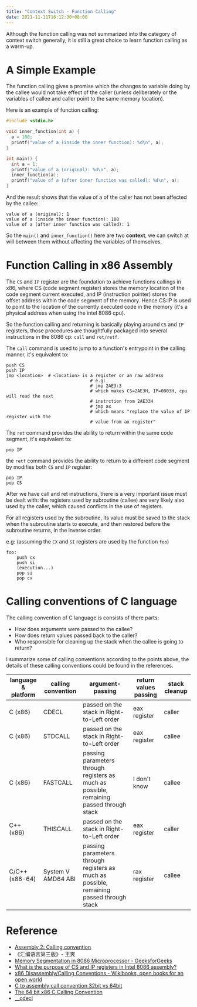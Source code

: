 ```yaml
---
title: "Context Switch - Function Calling"
date: 2021-11-11T16:12:30+08:00
---
```


Although the function calling was not summarized into the category of context switch generally, it is still a great choice to learn function calling as a warm-up.

# A Simple Example

The function calling gives a promise which the changes to variable doing by the callee would not take effect of the caller (unless deliberately or the variables of callee and caller point to the same memory location).

Here is an example of function calling:

```c
#include <stdio.h>

void inner_function(int a) {
  a = 100;
  printf("value of a (inside the inner function): %d\n", a);
}

int main() {
  int a = 1;
  printf("value of a (original): %d\n", a);
  inner_function(a);
  printf("value of a (after inner function was called): %d\n", a);
}
```

And the result shows that the value of a of the caller has not been affected by the callee:

```
value of a (original): 1
value of a (inside the inner function): 100
value of a (after inner function was called): 1
```

So the `main()` and `inner_function()` here are two **context**, we can switch at will between them without affecting the variables of themselves.

# Function Calling in x86 Assembly

The `CS` and `IP` register are the foundation to achieve functions callings in x86, where CS (code segment register) stores the memory location of the code segment current executed, and IP (instruction pointer) stores the offset address within the code segment of the memory. Hence CS:IP is used to point to the location of the currently executed code in the memory (it's a physical address when using the intel 8086 cpu).

So the function calling and returning is basically playing around `CS` and `IP` registers, those procedures are thoughtfully packaged into several instructions in the 8086 cp: `call` and `ret/retf`.

The `call` command is used to jump to a function's entrypoint in the calling manner, it's equivalent to:

```
push CS
push IP
jmp <location>  # <location> is a register or an raw address
								# e.g:
								# jmp 2AE3:3
								# which makes CS=2AE3H, IP=0003H, cpu will read the next
								# instrction from 2AE33H
								# jmp ax
								# which means "replace the value of IP register with the
								# value from ax register"
```

The `ret` command provides the ability to return within the same code segment, it's equivalent to:

```
pop IP
```

 the `retf` command provides the ability to return to a different code segment by modifies both `CS` and `IP` register:

```
pop IP
pop CS
```

After we have call and ret instructions, there is a very important issue must be dealt with: the registers used by subroutine (callee) are very likely also used by the caller, which caused conflicts in the use of registers.

For all registers used by the subroutine, its value must be saved to the stack when the subroutine starts to execute, and then restored before the subroutine returns, in the inverse order.

e.g: (assuming the `CX` and `SI` registers are used by the function `foo`)

```
foo:
	push cx
	push si
	(execution...)
	pop si
	pop cx
```

# Calling conventions of C language

The calling convention of C language is consists of there parts:

- How does arguments were passed to the callee?
- How does return values passed back to the caller?
- Who responsible for cleaning up the stack when the callee is going to return?

I summarize some of calling conventions according to the points above, the details of these calling conventions could be found in the references.

| language & platform | calling convention | argument-passing | return values passing | stack cleanup |
| --- | --- | --- | --- | --- |
| C (x86) | CDECL | passed on the stack in Right-to-Left order | eax register | caller |
| C (x86) | STDCALL | passed on the stack in Right-to-Left order | eax register | callee |
| C (x86) | FASTCALL | passing parameters through registers as much as possible, remaining passed through stack | I don't know | callee |
| C++ (x86) | THISCALL | passed on the stack in Right-to-Left order | eax register | caller |
| C/C++ (x86-64) | System V AMD64 ABI | passing parameters through registers as much as possible, remaining passed through stack | rax register | callee |

# Reference

- [Assembly 2: Calling convention](https://cs61.seas.harvard.edu/site/2018/Asm2/)
- 《汇编语言第三版》- 王爽
- [Memory Segmentation in 8086 Microprocessor - GeeksforGeeks](https://www.geeksforgeeks.org/memory-segmentation-8086-microprocessor/)
- [What is the purpose of CS and IP registers in Intel 8086 assembly?](https://stackoverflow.com/questions/17777146/what-is-the-purpose-of-cs-and-ip-registers-in-intel-8086-assembly)
- [x86 Disassembly/Calling Conventions - Wikibooks, open books for an open world](https://en.wikibooks.org/wiki/X86_Disassembly/Calling_Conventions)
- [C to assembly call convention 32bit vs 64bit](https://stackoverflow.com/questions/4265970/c-to-assembly-call-convention-32bit-vs-64bit)
- [The 64 bit x86 C Calling Convention](https://aaronbloomfield.github.io/pdr/book/x86-64bit-ccc-chapter.pdf)
- [__cdecl](https://docs.microsoft.com/en-us/cpp/cpp/cdecl?view=msvc-170)